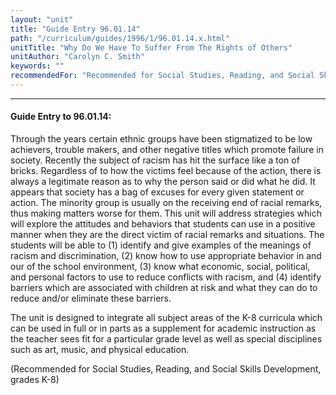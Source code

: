 ```yaml
---
layout: "unit"
title: "Guide Entry 96.01.14"
path: "/curriculum/guides/1996/1/96.01.14.x.html"
unitTitle: "Why Do We Have To Suffer From The Rights of Others"
unitAuthor: "Carolyn C. Smith"
keywords: ""
recommendedFor: "Recommended for Social Studies, Reading, and Social Skills Development, grades K-8"
---
```

<body>
<hr/>
<h4>
Guide Entry to 96.01.14:
</h4>
Through the years certain ethnic groups have been stigmatized to be low achievers, trouble makers, and other negative titles which promote failure in society. Recently the subject of racism has hit the surface like a ton of bricks. Regardless of to how the victims feel because of the action, there is always a legitimate reason as to why the person said or did what he did. It appears that society has a bag of excuses for every given statement or action. The minority group is usually on the receiving end of racial remarks, thus making matters worse for them.  This unit will address strategies which will explore the attitudes and behaviors that students can use in a positive manner when they are the direct victim of racial remarks and situations. The students will be able to (1) identify and give examples of the meanings of racism and discrimination, (2) know how to use appropriate behavior in and our of the school environment, (3) know what economic, social, political, and personal factors to use to reduce conflicts with racism, and (4) identify barriers which are associated with children at risk and what they can do to reduce and/or eliminate these barriers.
<p>
The unit is designed to integrate all subject areas of the K-8 curricula which can be used in full or in parts as a supplement for academic instruction as the teacher sees fit for a particular grade level as well as special disciplines such as art, music, and physical education.
</p>
<p>
(Recommended for Social Studies, Reading, and Social Skills Development, grades K-8)
</p>
</body>